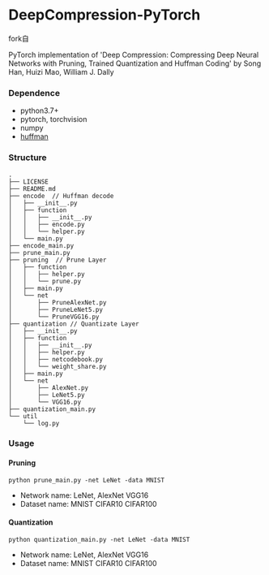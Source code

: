 # DeepCompression-PyTorch
fork自





PyTorch implementation of 'Deep Compression: Compressing Deep Neural Networks with Pruning, Trained Quantization and Huffman Coding' by Song Han, Huizi Mao, William J. Dally 

### Dependence

- python3.7+
- pytorch, torchvision
- numpy
- [huffman](https://pypi.org/project/huffman/)

### Structure

```
.
├── LICENSE
├── README.md
├── encode  // Huffman decode
│   ├── __init__.py
│   ├── function
│   │   ├── __init__.py
│   │   ├── encode.py
│   │   └── helper.py
│   └── main.py
├── encode_main.py
├── prune_main.py
├── pruning  // Prune Layer
│   ├── function
│   │   ├── helper.py
│   │   └── prune.py
│   ├── main.py
│   └── net
│       ├── PruneAlexNet.py
│       ├── PruneLeNet5.py
│       └── PruneVGG16.py
├── quantization // Quantizate Layer
│   ├── __init__.py
│   ├── function
│   │   ├── __init__.py
│   │   ├── helper.py
│   │   ├── netcodebook.py
│   │   └── weight_share.py
│   ├── main.py
│   └── net
│       ├── AlexNet.py
│       ├── LeNet5.py
│       └── VGG16.py
├── quantization_main.py
└── util
    └── log.py
```

### Usage

#### Pruning

```
python prune_main.py -net LeNet -data MNIST
```

- Network name:  LeNet, AlexNet VGG16
- Dataset name: MNIST CIFAR10 CIFAR100

#### Quantization

```
python quantization_main.py -net LeNet -data MNIST
```

- Network name:  LeNet, AlexNet VGG16
- Dataset name: MNIST CIFAR10 CIFAR100